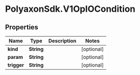 # PolyaxonSdk.V1OpIOCondition

## Properties
Name | Type | Description | Notes
------------ | ------------- | ------------- | -------------
**kind** | **String** |  | [optional] 
**param** | **String** |  | [optional] 
**trigger** | **String** |  | [optional] 


